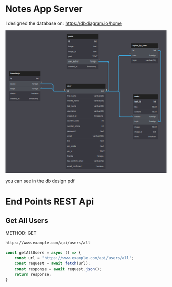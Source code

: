 # Notes App Server

I designed the database on: https://dbdiagram.io/home

<img src='./notes_db_design.png'>

you can see in the db design pdf

# End Points REST Api


## Get All Users

METHOD: GET
~~~
https://www.example.com/api/users/all 
~~~

``` js
const getAllUsers = async () => {
    const url = 'https://www.example.com/api/users/all';
    const request = await fetch(url);
    const response = await request.json();
    return response;
}     
```
